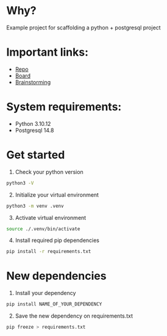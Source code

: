 # Why?
Example project for scaffolding a python + postgresql project

# Important links:
- [Repo](https://github.com/KOD-MBEP-1/team_2_cms)
- [Board](https://github.com/orgs/KOD-MBEP-1/projects/1/views/2)
- [Brainstorming](https://excalidraw.com/#room=8a50ee05e2de9b83e81b,EMOOTXL9t4sAqB1HWbvirA)

# System requirements:

- Python 3.10.12
- Postgresql 14.8

# Get started

1. Check your python version
`````bash
python3 -V
`````

2. Initialize your virtual environment
`````bash
python3 -m venv .venv
`````

3. Activate virtual environment
`````bash
source ./.venv/bin/activate
`````

4. Install required pip dependencies

````bash
pip install -r requirements.txt
````


# New dependencies
1. Install your dependency 
````bash
pip install NAME_OF_YOUR_DEPENDENCY
````
2. Save the new dependency on requirements.txt
````bash
pip freeze > requirements.txt
````
